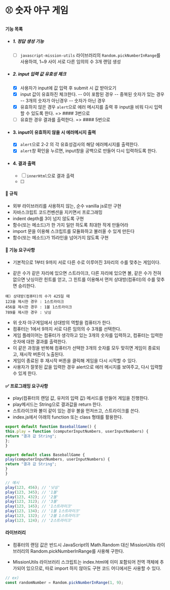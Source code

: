 # ⚾ 숫자 야구 게임

#### 기능 목록

-   ##### 1. 정답 생성 기능

    -   [ ] `javascript-mission-utils` 라이브러리의 `Random.pickNumberInRange`를 사용하여, 1~9 사이 서로 다른 임의의 수 3개 랜덤 생성

-   ##### 2. input 입력 값 유효성 체크

    -   [x] 사용자가 input에 값 입력 후 submit 시 값 받아오기
    -   [x] input 값이 유효하진 체크한다.
            -- 0이 포함된 경우
            -- 중복된 숫자가 있는 경우
            -- 3개의 숫자가 아닌경우
            -- 숫자가 아닌 경우
    -   [x] 유효하지 않은 경우 `alert`으로 에러 메시지를 출력 후 input을 비워 다시 입력할 수 있도록 한다. => #### 3번으로
    -   [ ] 유효한 경우 결과를 출력한다. => #### 5번으로

-   #### 3. input이 유효하지 않을 시 에러메시지 출력

    -   [x] `alert`으로 2-2 의 각 유효성검사의 해당 에러메시지를 출력한다.
    -   [x] `alert`창 확인을 누르면, input창을 공백으로 만들어 다시 입력하도록 한다.

-   #### 4. 결과 출력

    -   [ ] `innerHtml`으로 결과 출력
    -   [ ]

#### 🚨 규칙

-   외부 라이브러리를 사용하지 않는, 순수 vanilla js로만 구현
-   자바스크립트 코드컨벤션을 지키면서 프로그래밍
-   indent depth를 3이 넘지 않도록 구현
-   함수(또는 메소드)가 한 가지 일만 하도록 최대한 작게 만들어라
-   import 문을 이용해 스크립트를 모듈화하고 불러올 수 있게 만든다
-   함수(또는 메소드)가 15라인을 넘어가지 않도록 구현

#### 🎯 기능 요구사항

-   기본적으로 1부터 9까지 서로 다른 수로 이루어진 3자리의 수를 맞추는 게임이다.

-   같은 수가 같은 자리에 있으면 스트라이크, 다른 자리에 있으면 볼, 같은 수가 전혀 없으면 낫싱이란 힌트를 얻고, 그 힌트를 이용해서 먼저 상대방(컴퓨터)의 수를 맞추면 승리한다.

```
예) 상대방(컴퓨터)의 수가 425일 때
123을 제시한 경우 : 1스트라이크
456을 제시한 경우 : 1볼 1스트라이크
789를 제시한 경우 : 낫싱
```

-   위 숫자 야구게임에서 상대방의 역할을 컴퓨터가 한다.
-   컴퓨터는 1에서 9까지 서로 다른 임의의 수 3개를 선택한다.
-   게임 플레이어는 컴퓨터가 생각하고 있는 3개의 숫자를 입력하고, 컴퓨터는 입력한 숫자에 대한 결과를 출력한다.
-   이 같은 과정을 반복해 컴퓨터가 선택한 3개의 숫자를 모두 맞히면 게임이 종료되고, 재시작 버튼이 노출된다.
-   게임이 종료된 후 재시작 버튼을 클릭해 게임을 다시 시작할 수 있다.
-   사용자가 잘못된 값을 입력한 경우 alert으로 에러 메시지를 보여주고, 다시 입력할 수 있게 한다.

#### ✅ 프로그래밍 요구사항

-   play(컴퓨터의 랜덤 값, 유저의 입력 값) 메서드를 만들어 게임을 진행한다.
-   play메서드는 String으로 결과값을 return 한다.
-   스트라이크와 볼이 같이 있는 경우 볼을 먼저쓰고, 스트라이크를 쓴다.
-   index.js에서 아래의 function 또는 class 형태를 활용한다.

```js
export default function BaseballGame() {
this.play = function (computerInputNumbers, userInputNumbers) {
return "결과 값 String";
};
}

export default class BaseballGame {
play(computerInputNumbers, userInputNumbers) {
return "결과 값 String";
}
}

// 예시
play(123, 456); // '낫싱'
play(123, 345); // '1볼'
play(123, 432); // '2볼'
play(123, 312); // '3볼'
play(123, 145); // '1스트라이크'
play(123, 134); // '1볼 1스트라이크'
play(123, 132); // '2볼 1스트라이크'
play(123, 124); // '2스트라이크'
```

#### 라이브러리

-   컴퓨터의 랜덤 값은 반드시 JavaScript의 Math.Random 대신 MissionUtils 라이브러리의 Random.pickNumberInRange를 사용해 구한다.

-   MissionUtils 라이브러리 스크립트는 index.html에 이미 포함되어 전역 객체에 추가되어 있으므로, 따로 import 하지 않아도 구현 코드 어디에서든 사용할 수 있다.

```js
// ex)
const randomNumber = Random.pickNumberInRange(1, 9);
```
